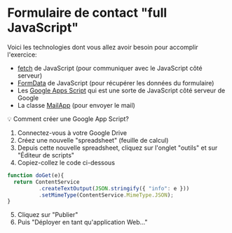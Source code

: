 # Formulaire de contact "full JavaScript"

Voici les technologies dont vous allez avoir besoin pour accomplir l'exercice:

- [fetch](https://developer.mozilla.org/fr/docs/Web/API/Fetch_API/Using_Fetch) de JavaScript (pour communiquer avec le JavaScript côté serveur)
- [FormData](https://developer.mozilla.org/fr/docs/Web/Guide/Using_FormData_Objects) de JavaScript (pour récupérer les données du formulaire)
- Les [Google Apps Script](https://developers.google.com/apps-script/) qui est une sorte de JavaScript côté serveur de Google
- La classe [MailApp](https://developers.google.com/apps-script/reference/mail/mail-app) (pour envoyer le mail)

:bulb: Comment créer une Google App Script?

1) Connectez-vous à votre Google Drive
2) Créez une nouvelle "spreadsheet" (feuille de calcul)
3) Depuis cette nouvelle spreadsheet, cliquez sur l'onglet "outils" et sur "Éditeur de scripts"
4) Copiez-collez le code ci-dessous

```js
function doGet(e){
  return ContentService
          .createTextOutput(JSON.stringify({ "info": e }))
          .setMimeType(ContentService.MimeType.JSON);     
}
```

5) Cliquez sur "Publier"
6) Puis "Déployer en tant qu'application Web..."

